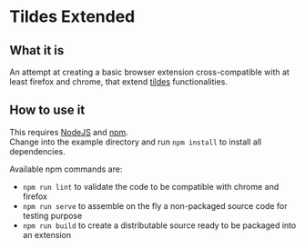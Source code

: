 # Tildes Extended

## What it is

An attempt at creating a basic browser extension cross-compatible with at least firefox and chrome, that extend [tildes](www.tildes.net) functionalities.

## How to use it

This requires [NodeJS](https://nodejs.org/en/) and [npm](http://npmjs.com/).  
Change into the example directory and run `npm install` to install all dependencies.

Available npm commands are:

* `npm run lint` to validate the code to be compatible with chrome and firefox
* `npm run serve` to assemble on the fly a non-packaged source code for testing purpose
* `npm run build` to create a distributable source ready to be packaged into an extension
